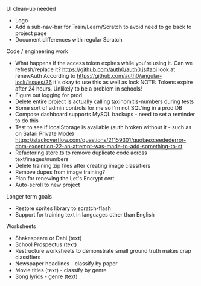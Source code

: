 UI clean-up needed
* Logo
* Add a sub-nav-bar for Train/Learn/Scratch to avoid need to go back to project page
* Document differences with regular Scratch

Code / engineering work
* What happens if the access token expires while you're using it. Can we refresh/replace it?
   https://github.com/auth0/auth0.js#api look at renewAuth
   According to https://github.com/auth0/angular-lock/issues/26 it's okay to use this as well as lock
   NOTE: Tokens expire after 24 hours. Unlikely to be a problem in schools!
* Figure out logging for prod
* Delete entire project is actually calling taxinomitis-numbers during tests
* Some sort of admin controls for me so I'm not SQL'ing in a prod DB
* Compose dashboard supports MySQL backups - need to set a reminder to do this
* Test to see if localStorage is available (auth broken without it - such as on Safari Private Mode)
   https://stackoverflow.com/questions/21159301/quotaexceedederror-dom-exception-22-an-attempt-was-made-to-add-something-to-st
* Refactoring store.ts to remove duplicate code across text/images/numbers
* Delete training zip files after creating image classifiers
* Remove dupes from image training?
* Plan for renewing the Let's Encrypt cert
* Auto-scroll to new project

Longer term goals
* Restore sprites library to scratch-flash
* Support for training text in languages other than English

Worksheets
* Shakespeare or Dahl (text)
* School Prospectus (text)
* Restructure worksheets to demonstrate small ground truth makes crap classifiers
* Newspaper headlines - classify by paper
* Movie titles (text) - classify by genre
* Song lyrics - genre (text)
